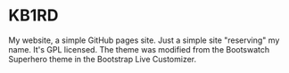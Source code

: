 # KB1RD
My website, a simple GitHub pages site. Just a simple site "reserving" my name. It's GPL licensed. The theme was modified from the Bootswatch Superhero theme in the Bootstrap Live Customizer.
